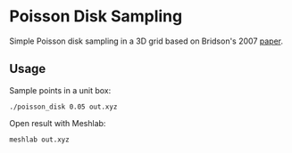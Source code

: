 Poisson Disk Sampling
=====================

Simple Poisson disk sampling in a 3D grid based on Bridson's 2007 [paper](http://dx.doi.org/10.1145/1278780.1278807).


Usage
-----

Sample points in a unit box:

    ./poisson_disk 0.05 out.xyz

Open result with Meshlab:

    meshlab out.xyz
